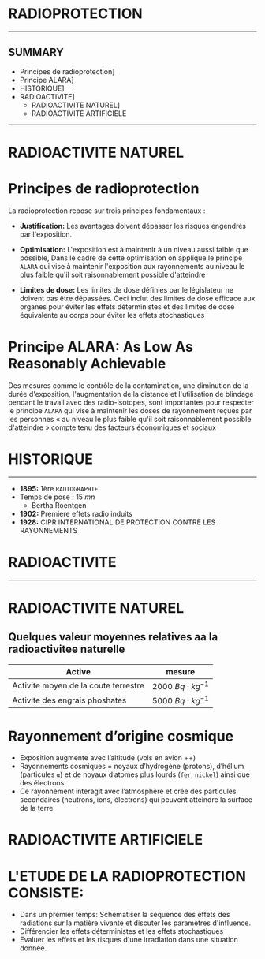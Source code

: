 # RADIOPROTECTION
--------------------
## SUMMARY
- Principes de radioprotection]
- Principe ALARA]
- HISTORIQUE]
- RADIOACTIVITE]
    - RADIOACTIVITE NATUREL]
    - RADIOACTIVITE ARTIFICIELE
------------------------
# RADIOACTIVITE NATUREL

# Principes de radioprotection

La radioprotection repose sur trois principes fondamentaux :

- **Justification:** Les avantages doivent dépasser les risques engendrés
par l'exposition.

- **Optimisation:** L'exposition est à maintenir à un niveau aussi faible que possible, Dans le cadre de cette optimisation on applique le principe `ALARA` qui vise à maintenir l'exposition aux rayonnements au niveau le plus faible qu'il soit raisonnablement possible d'atteindre

- **Limites de dose:** Les limites de dose définies par le législateur ne doivent pas être dépassées. Ceci inclut des limites de dose efficace aux organes pour éviter les effets déterministes et des limites de dose équivalente au corps pour éviter les effets stochastiques

# Principe ALARA: As Low As Reasonably Achievable
Des mesures comme le contrôle de la contamination, une diminution de la durée d'exposition, l'augmentation de la distance et l'utilisation de blindage pendant le travail avec des radio-isotopes, sont importantes pour respecter le principe `ALARA` qui vise à maintenir les doses de rayonnement reçues par les personnes « au niveau le plus faible qu'il soit raisonnablement possible d'atteindre » compte tenu des facteurs économiques et sociaux



# HISTORIQUE
-----------
- **1895:** 1ère `RADIOGRAPHIE`
- Temps de pose : 15 $mn$
	- Bertha Roentgen
- **1902:** Premiere effets radio induits
- **1928:** CIPR INTERNATIONAL DE PROTECTION CONTRE LES RAYONNEMENTS


# RADIOACTIVITE
------------------------
# RADIOACTIVITE NATUREL
## Quelques valeur moyennes relatives aa la radioactivitee naturelle

|  Active                              | mesure                 |
| ---------------------------------    | ---------------------- |
| Activite moyen de la coute terrestre | 2000 $Bq\cdot kg^{-1}$ |
| Activite des engrais phoshates       | 5000 $Bq\cdot kg^{-1}$ |

# Rayonnement d’origine cosmique
- Exposition augmente avec l’altitude (vols en avion ++)
- Rayonnements cosmiques = noyaux d’hydrogène (protons), d’hélium (particules `α`) et de noyaux d’atomes plus lourds (`fer`, `nickel`) ainsi que des électrons
- Ce rayonnement interagit avec l’atmosphère et crée des particules secondaires (neutrons, ions, électrons) qui peuvent atteindre la surface de la terre

# RADIOACTIVITE ARTIFICIELE
# L'ETUDE DE LA RADIOPROTECTION CONSISTE:


- Dans un premier temps:
Schématiser la séquence des effets des radiations sur la matière vivante et discuter les paramètres d'influence. 
- Différencier les effets déterministes et les effets stochastiques
- Evaluer les effets et les risques d'une irradiation dans une situation donnée.

